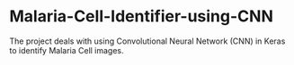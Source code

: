 # Malaria-Cell-Identifier-using-CNN
The project deals with using Convolutional Neural Network (CNN) in Keras to identify Malaria Cell images.
